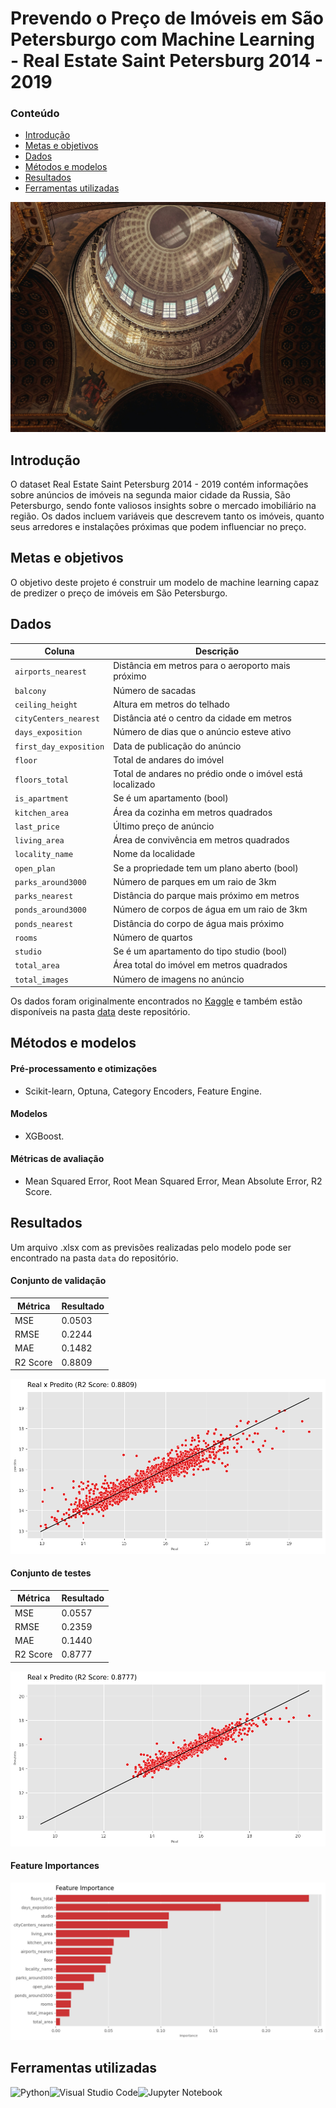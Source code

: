 # Prevendo o Preço de Imóveis em São Petersburgo com Machine Learning - Real Estate Saint Petersburg 2014 - 2019

### Conteúdo
- [Introdução](#introdução)
- [Metas e objetivos](#metas-e-objetivos)
- [Dados](#dados)
- [Métodos e modelos](#métodos-e-modelos)
- [Resultados](#resultados)
- [Ferramentas utilizadas](#ferramentas-utilizadas)

![](doc/img/vadim-babenko-zjVLWDSewtE-unsplash.jpg)

## Introdução
O dataset Real Estate Saint Petersburg 2014 - 2019 contém informações sobre anúncios de imóveis na segunda maior cidade da Russia, São Petersburgo, sendo fonte valiosos insights sobre o mercado imobiliário na região. Os dados incluem variáveis que descrevem tanto os imóveis, quanto seus arredores e instalações próximas que podem influenciar no preço. 

## Metas e objetivos
O objetivo deste projeto é construir um modelo de machine learning capaz de  predizer o preço de imóveis em São Petersburgo. 

## Dados

|Coluna|Descrição|
|--|--|
|`airports_nearest`|Distância em metros para o aeroporto mais próximo|
|`balcony`| Número de sacadas|
|`ceiling_height`| Altura em metros do telhado|
|`cityCenters_nearest`| Distância até o centro da cidade em metros|
|`days_exposition`| Número de dias que o anúncio esteve ativo|
|`first_day_exposition`| Data de publicação do anúncio|
|`floor`| Total de andares do imóvel|
|`floors_total`| Total de andares no prédio onde o imóvel está localizado|
|`is_apartment`| Se é um apartamento (bool)|
|`kitchen_area`| Área da cozinha em metros quadrados|
|`last_price`| Último preço de anúncio|
|`living_area`| Área de convivência em metros quadrados|
|`locality_name`| Nome da localidade|
|`open_plan`| Se a propriedade tem um plano aberto (bool)|
|`parks_around3000`| Número de parques em um raio de 3km|
|`parks_nearest`| Distância do parque mais próximo em metros|
|`ponds_around3000`| Número de corpos de água em um raio de 3km|
|`ponds_nearest`| Distância do corpo de água mais próximo|
|`rooms`| Número de quartos|
|`studio`| Se é um apartamento do tipo studio (bool)|
|`total_area`| Área total do imóvel em metros quadrados|
|`total_images`| Número de imagens no anúncio|

Os dados foram originalmente encontrados no [Kaggle](https://www.kaggle.com/datasets/litvinenko630/real-estate-saint-petersburg-2014-2019/data?select=real_estate_data.csv) e também estão disponíveis na pasta [data](https://github.com/datalopes1/stpetersburg_prices/tree/main/data/raw) deste repositório.

## Métodos e modelos
####  Pré-processamento e otimizações
- Scikit-learn, Optuna, Category Encoders, Feature Engine.
#### Modelos
- XGBoost.
#### Métricas de avaliação
- Mean Squared Error, Root Mean Squared Error, Mean Absolute Error, R2 Score.

## Resultados
Um arquivo .xlsx com as previsões realizadas pelo modelo pode ser encontrado na pasta `data` do repositório.
#### Conjunto de validação
|Métrica|Resultado|
|---|---|
|MSE| 0.0503|
|RMSE| 0.2244|
|MAE| 0.1482|
|R2 Score| 0.8809|

![](doc/img/plots/plot4.png)

#### Conjunto de testes
|Métrica|Resultado|
|---|---|
|MSE| 0.0557|
|RMSE| 0.2359|
|MAE| 0.1440|
|R2 Score| 0.8777|

![](doc/img/plots/plot7.png)

#### Feature Importances
![](doc/img/plots/plot8.png)

## Ferramentas utilizadas
![Python](https://img.shields.io/badge/python-3670A0?style=for-the-badge&logo=python&logoColor=ffdd54)![Visual Studio Code](https://img.shields.io/badge/Visual%20Studio%20Code-0078d7.svg?style=for-the-badge&logo=visual-studio-code&logoColor=white)![Jupyter Notebook](https://img.shields.io/badge/jupyter-%23FA0F00.svg?style=for-the-badge&logo=jupyter&logoColor=white)